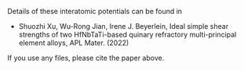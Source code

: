 Details of these interatomic potentials can be found in

- Shuozhi Xu, Wu-Rong Jian, Irene J. Beyerlein, Ideal simple shear strengths of two HfNbTaTi-based quinary refractory multi-principal element alloys, APL Mater. (2022)

If you use any files, please cite the paper above.
